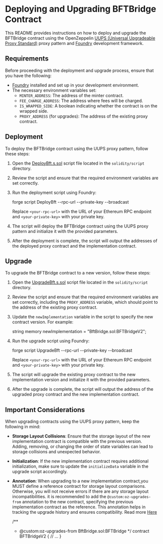 # Deploying and Upgrading BFTBridge Contract

This README provides instructions on how to deploy and upgrade the BFTBridge contract using the OpenZeppelin [UUPS (Universal Upgradeable Proxy Standard)](https://docs.openzeppelin.com/upgrades-plugins/1.x/) proxy pattern and [Foundry](https://book.getfoundry.sh/) development framework.

## Requirements

Before proceeding with the deployment and upgrade process, ensure that you have the following:

- [Foundry](https://book.getfoundry.sh/getting-started/installation) installed and set up in your development environment.
- The necessary environment variables set:
  - `MINTER_ADDRESS`: The address of the minter contract.
  - `FEE_CHARGE_ADDRESS`: The address where fees will be charged.
  - `IS_WRAPPED_SIDE`: A boolean indicating whether the contract is on the wrapped side.
  - `PROXY_ADDRESS` (for upgrades): The address of the existing proxy contract.

## Deployment

To deploy the BFTBridge contract using the UUPS proxy pattern, follow these steps:

1. Open the [DeployBft.s.sol](solidity/script/DeployBft.s.sol) script file located in the `solidity/script` directory.

2. Review the script and ensure that the required environment variables are set correctly.

3. Run the deployment script using Foundry:

   forge script DeployBft --rpc-url <your-rpc-url> --private-key <your-private-key> --broadcast

   Replace `<your-rpc-url>` with the URL of your Ethereum RPC endpoint and `<your-private-key>` with your private key.

4. The script will deploy the BFTBridge contract using the UUPS proxy pattern and initialize it with the provided parameters.

5. After the deployment is complete, the script will output the addresses of the deployed proxy contract and the implementation contract.

## Upgrade

To upgrade the BFTBridge contract to a new version, follow these steps:

1. Open the [UpgradeBft.s.sol](solidity/script/UpgradeBft.s.sol) script file located in the `solidity/script` directory.

2. Review the script and ensure that the required environment variables are set correctly, including the `PROXY_ADDRESS` variable, which should point to the address of the existing proxy contract.

3. Update the `newImplementation` variable in the script to specify the new contract version. For example:

   string memory newImplementation = "BftBridge.sol:BFTBridgeV2";

4. Run the upgrade script using Foundry:

   forge script UpgradeBft --rpc-url <your-rpc-url> --private-key <your-private-key> --broadcast

   Replace `<your-rpc-url>` with the URL of your Ethereum RPC endpoint and `<your-private-key>` with your private key.

5. The script will upgrade the existing proxy contract to the new implementation version and initialize it with the provided parameters.

6. After the upgrade is complete, the script will output the address of the upgraded proxy contract and the new implementation contract.

## Important Considerations

When upgrading contracts using the UUPS proxy pattern, keep the following in mind:

- **Storage Layout Collisions**: Ensure that the storage layout of the new implementation contract is compatible with the previous version. Adding, removing, or changing the order of state variables can lead to storage collisions and unexpected behavior.

- **Initialization**: If the new implementation contract requires additional initialization, make sure to update the `initializeData` variable in the upgrade script accordingly.

- **Annotation**: When upgrading to a new implementation contract,you MUST define a reference contract for storage layout comparisons. Otherwise, you will not receive errors if there are any storage layout incompatibilities.  it is recommended to add the `@custom:oz-upgrades-from` annotation to the new contract, specifying the previous implementation contract as the reference. This annotation helps in tracking the upgrade history and ensures compatibility. Read more [Here](https://docs.openzeppelin.com/upgrades-plugins/1.x/api-core#define-reference-contracts)

  /\*\*

  - @custom:oz-upgrades-from BftBridge.sol:BFTBridge
    \*/
    contract BFTBridgeV2 {
    // ...
    }
